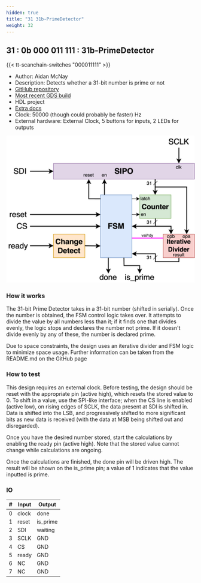 ```yaml
---
hidden: true
title: "31 31b-PrimeDetector"
weight: 32
---
```


## 31 : 0b 000 011 111 : 31b-PrimeDetector

{{< tt-scanchain-switches "000011111" >}}

* Author: Aidan McNay
* Description: Detects whether a 31-bit number is prime or not
* [GitHub repository](https://github.com/Aidan-McNay/31b-PrimeDetection)
* [Most recent GDS build](https://github.com/Aidan-McNay/31b-PrimeDetection/actions/runs/4575033445)
* HDL project
* [Extra docs]()
* Clock: 50000 (though could probably be faster) Hz
* External hardware: External Clock, 5 buttons for inputs, 2 LEDs for outputs

![picture](images/diagram_31b.png)

### How it works

The 31-bit Prime Detector takes in a 31-bit number (shifted in serially). Once the number is obtained, the FSM control logic takes over. It attempts to divide the value by all numbers less than it; if it finds one that divides evenly, the logic stops and declares the number not prime. If it doesn't divide evenly by any of these, the number is declared prime. 

Due to space constraints, the design uses an iterative divider and FSM logic to minimize space usage. Further information can be taken from the README.md on the GitHub page


### How to test

This design requires an external clock. Before testing, the design should be reset with the appropriate pin (active high), which resets the stored value to 0. To shift in a value, use the SPI-like interface; when the CS line is enabled (active low), on rising edges of SCLK, the data present at SDI is shifted in. Data is shifted into the LSB, and progressively shifted to more significant bits as new data is received (with the data at MSB being shifted out and disregarded).

Once you have the desired number stored, start the calculations by enabling the ready pin (active high). Note that the stored value cannot change while calculations are ongoing.

Once the calculations are finished, the done pin will be driven high. The result will be shown on the is_prime pin; a value of 1 indicates that the value inputted is prime.


### IO

| # | Input        | Output       |
|---|--------------|--------------|
| 0 | clock  | done |
| 1 | reset  | is_prime |
| 2 | SDI  | waiting |
| 3 | SCLK  | GND |
| 4 | CS  | GND |
| 5 | ready  | GND |
| 6 | NC  | GND |
| 7 | NC  | GND |
